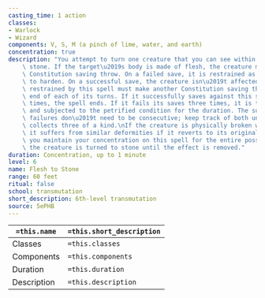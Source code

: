```yaml
---
casting_time: 1 action
classes:
- Warlock
- Wizard
components: V, S, M (a pinch of lime, water, and earth)
concentration: true
description: "You attempt to turn one creature that you can see within range into\
    \ stone. If the target\u2019s body is made of flesh, the creature must make a\
    \ Constitution saving throw. On a failed save, it is restrained as its flesh begins\
    \ to harden. On a successful save, the creature isn\u2019t affected.\nA creature\
    \ restrained by this spell must make another Constitution saving throw at the\
    \ end of each of its turns. If it successfully saves against this spell three\
    \ times, the spell ends. If it fails its saves three times, it is turned to stone\
    \ and subjected to the petrified condition for the duration. The successes and\
    \ failures don\u2019t need to be consecutive; keep track of both until the target\
    \ collects three of a kind.\nIf the creature is physically broken while petrified,\
    \ it suffers from similar deformities if it reverts to its original state.\nIf\
    \ you maintain your concentration on this spell for the entire possible duration,\
    \ the creature is turned to stone until the effect is removed."
duration: Concentration, up to 1 minute
level: 6
name: Flesh to Stone
range: 60 feet
ritual: false
school: transmutation
short_description: 6th-level transmutation
source: 5ePHB
---
```


| `=this.name` | `=this.short_description` |
| ------------ | ------------------------- |
| Classes      | `=this.classes`           |
| Components   | `=this.components`        |
| Duration     | `=this.duration`          |
| Description  | `=this.description`       |